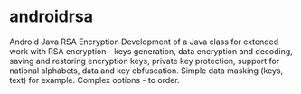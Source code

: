 # androidrsa
Android Java RSA Encryption
Development of a Java class for extended work with RSA encryption - keys generation, data encryption and decoding, saving and restoring encryption keys, private key protection, support for national alphabets, data and key obfuscation.
Simple data masking (keys, text) for example. Complex options - to order.
